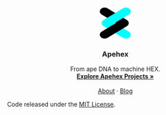 <p align="center">
  <a href="https://apehex.github.io/">
    <img src="../assets/images/logo.png" alt="apehex logo" width="72" height="72">
  </a>
</p>

<h3 align="center">Apehex</h3>

<p align="center">
  From ape DNA to machine HEX.
  <br>
  <a href="https://apehex.github.io/projects"><strong>Explore Apehex Projects »</strong></a>
  <br>
  <br>
  <a href="https://apehex.github.io/about">About</a>
  ·
  <a href="https://apehex.github.io/blog">Blog</a>
</p>

Code released under the [MIT License](https://github.com/apehex/apehex.github.io/master/.github/LICENSE).

